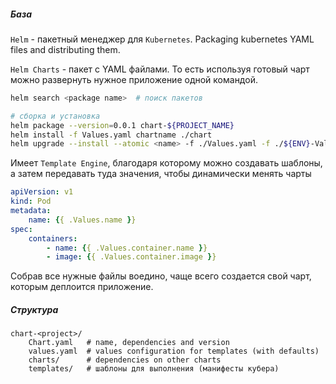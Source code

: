 ##### База
`Helm` - пакетный менеджер для `Kubernetes`.
Packaging kubernetes YAML files and distributing them.

`Helm Charts` - пакет с YAML файлами.
То есть используя готовый чарт можно развернуть нужное приложение одной командой.

```bash
helm search <package name>  # поиск пакетов

# сборка и установка
helm package --version=0.0.1 chart-${PROJECT_NAME}
helm install -f Values.yaml chartname ./chart
helm upgrade --install --atomic <name> -f ./Values.yaml -f ./${ENV}-Values.yaml ./${PROJECT_NAME}-0.0.1.tgz -n ${NAMESPACE}
```

Имеет `Template Engine`, благодаря которому можно создавать шаблоны, а затем передавать туда значения, чтобы динамически менять чарты
```yaml
apiVersion: v1
kind: Pod
metadata:
	name: {{ .Values.name }}
spec:
	containers:
		- name: {{ .Values.container.name }}
		- image: {{ .Values.container.image }}
```

Собрав все нужные файлы воедино, чаще всего создается свой чарт, которым деплоится приложение.
##### Структура
```
chart-<project>/
	Chart.yaml   # name, dependencies and version
	values.yaml  # values configuration for templates (with defaults)
	charts/      # dependencies on other charts
	templates/   # шаблоны для выполнения (манифесты кубера)
```
